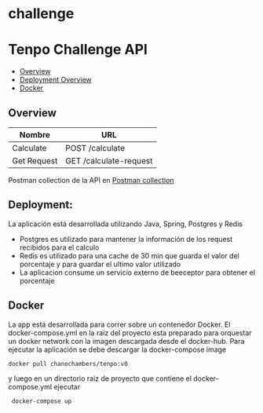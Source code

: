 # challenge

# Tenpo Challenge API


* [Overview](#overview)
* [Deployment Overview](#deployment-overview)
* [Docker](#docker)

## Overview
Nombre      | URL                              
----------|----------------------------------
Calculate  | POST /calculate                  
Get Request | GET /calculate-request           


Postman collection de la API en [Postman collection](src/test/resources/templates/tenpo-challenge.postman_collection.json)

## Deployment:

La aplicación está desarrollada utilizando Java, Spring, Postgres y Redis
- Postgres es utilizado para mantener la información de los request recibidos para el calculo
- Redis es utilizado para una cache de 30 min que guarda el valor del porcentaje y para guardar el ultimo valor utilizado
- La aplicacion consume un servicio externo de beeceptor para obtener el porcentaje

## Docker

La app está desarrollada para correr sobre un contenedor Docker.
El docker-compose.yml en la raíz del proyecto esta preparado para orquestar un docker network con la imagen
descargada desde el docker-hub.
Para ejecutar la aplicación se debe descargar la docker-compose image

```
docker pull chanochambers/tenpo:v0
```
y luego en un directorio raiz de proyecto que contiene el docker-compose.yml ejecutar

 ```
  docker-compose up 
 ```


